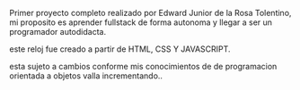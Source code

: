 Primer proyecto completo realizado por Edward Junior de la Rosa Tolentino, mi proposito es aprender fullstack de forma autonoma y llegar a ser un programador autodidacta.

este reloj fue creado a partir de HTML, CSS Y JAVASCRIPT. 

esta sujeto a cambios conforme mis conocimientos de de programacion orientada a objetos valla incrementando..


